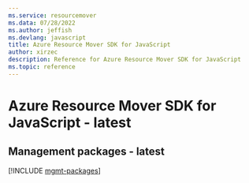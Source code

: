 ```yaml
---
ms.service: resourcemover
ms.data: 07/28/2022
ms.author: jeffish
ms.devlang: javascript
title: Azure Resource Mover SDK for JavaScript
author: xirzec
description: Reference for Azure Resource Mover SDK for JavaScript
ms.topic: reference
---
```

# Azure Resource Mover SDK for JavaScript - latest

## Management packages - latest
[!INCLUDE [mgmt-packages](resource-mover-mgmt-index.md)]